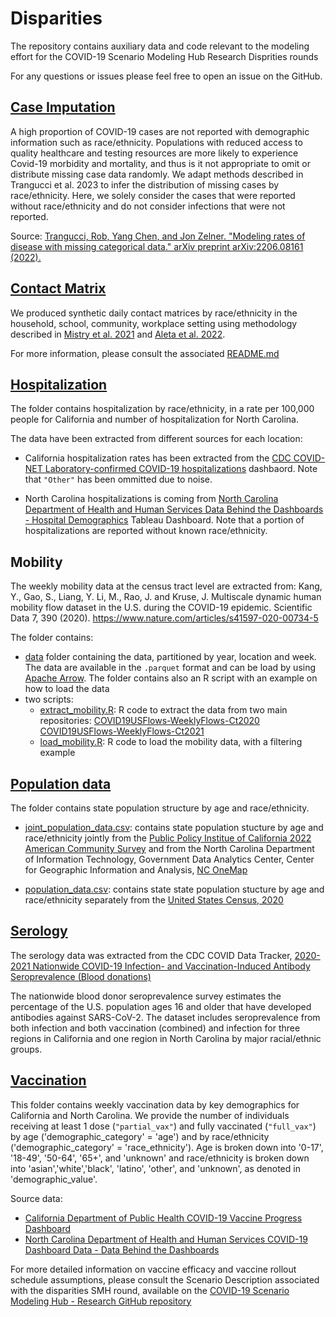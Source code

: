 # Disparities

The repository contains auxiliary data and code relevant to the modeling
effort for the COVID-19 Scenario Modeling Hub Research Disprities rounds

For any questions or issues please feel free to open an issue on the 
GitHub.

## [Case Imputation](./case_imputation)

A high proportion of COVID-19 cases are not reported with 
demographic information such as race/ethnicity. Populations with
reduced access to quality healthcare and testing resources are 
more likely to experience Covid-19 morbidity and mortality,
and thus is it not appropriate to omit or distribute
missing case data randomly. We adapt methods described in 
Trangucci et al. 2023 to infer the distribution of missing cases
by race/ethnicity. Here, we solely consider the cases that 
were reported without race/ethnicity and do not consider 
infections that were not reported. 

Source: 
[Trangucci, Rob, Yang Chen, and Jon Zelner. "Modeling rates of disease with missing categorical data." arXiv preprint arXiv:2206.08161 (2022).](https://arxiv.org/abs/2206.08161)


## [Contact Matrix](./contact_matrix)

We produced synthetic daily contact matrices by race/ethnicity in 
the household, school, community, workplace setting using methodology 
described in 
[Mistry et al. 2021](https://www.nature.com/articles/s41467-020-20544-y) and 
[Aleta et al. 2022](https://www.pnas.org/doi/10.1073/pnas.2112182119).

For more information, please consult the associated [README.md](./contact_matrix/README.md)


## [Hospitalization](./hospitalization_data)

The folder contains hospitalization by race/ethnicity, in a rate per 100,000 people 
for California and number of hospitalization for North Carolina. 

The data have been extracted from different
sources for each location:

- California hospitalization rates has been extracted from the 
[CDC COVID-NET Laboratory-confirmed COVID-19 hospitalizations](https://www.cdc.gov/coronavirus/2019-ncov/covidnetdashboard/de/powerbi/dashboard.html) dashbaord. 
Note that `"Other"` has been ommitted due to noise. 

- North Carolina hospitalizations is coming from 
[North Carolina Department of Health and Human Services Data Behind the Dashboards - Hospital Demographics](https://public.tableau.com/views/NCDHHS_COVID-19_DataDownload_Story_16220681778000/DataBehindtheDashboards?%3Aembed=y&%3AshowVizHome=no) 
Tableau Dashboard. Note that a portion of hospitalizations are reported 
without known race/ethnicity. 

## Mobility

The weekly mobility data at the census tract level are extracted from:
Kang, Y., Gao, S., Liang, Y. Li, M., Rao, J. and Kruse, J. 
Multiscale dynamic human mobility flow dataset in the U.S. during the COVID-19 
epidemic. Scientific Data 7, 390 (2020). 
https://www.nature.com/articles/s41597-020-00734-5

The folder contains:

- [data](./mobility/data/) folder containing the data, partitioned by year, 
location and week. The data are available in the `.parquet` format and can 
be load by using [Apache Arrow](https://arrow.apache.org/docs/index.html). The 
folder contains also an R script with an example on how to load the data
- two scripts:
    - [extract_mobility.R](./mobility/extract_mobility.R): R code to extract the
    data from two main repositories:
    [COVID19USFlows-WeeklyFlows-Ct2020](https://github.com/GeoDS/COVID19USFlows-WeeklyFlows-Ct2020)
    [COVID19USFlows-WeeklyFlows-Ct2021](https://github.com/GeoDS/COVID19USFlows-WeeklyFlows-Ct2021)
    - [load_mobility.R](./mobility/load_mobility.R): R code to load the mobility
    data, with a filtering example

## [Population data](./population_data)

The folder contains state population structure by age and race/ethnicity.

- [joint_population_data.csv](./population_data/joint_population_data.csv):
contains state population stucture by age and race/ethnicity jointly from
the 
[Public Policy Institue of California 2022 American Community Survey](https://www.ppic.org/publication/californias-population/) and from the 
North Carolina Department of Information Technology, Government Data 
Analytics Center, Center for Geographic Information and Analysis, 
[NC OneMap](https://www.nconemap.gov/documents/3e7321d33a0c4aee9d0bf6a22e9bd79f/explore)

- [population_data.csv](./population_data/population_data.csv): contains
state state population stucture by age and race/ethnicity separately from 
the [United States Census, 2020](https://www.census.gov/quickfacts/fact/table/NC,CA/PST045222)


## [Serology](./serology)

The serology data was extracted from the CDC COVID Data Tracker,
[2020-2021 Nationwide COVID-19 Infection- and Vaccination-Induced Antibody Seroprevalence (Blood donations)](https://covid.cdc.gov/covid-data-tracker/#nationwide-blood-donor-seroprevalence )

The nationwide blood donor seroprevalence survey estimates the
percentage of the U.S. population ages 16 and older that have
developed antibodies against SARS-CoV-2. The dataset includes 
seroprevalence from both infection and both vaccination (combined) 
and infection for three regions in California and one region in
North Carolina by major racial/ethnic groups. 


## [Vaccination](./vaccination)

This folder contains weekly vaccination data by key demographics for 
California and North Carolina. We provide the number of individuals 
receiving at least 1 dose (`"partial_vax"`) and fully vaccinated 
(`"full_vax"`) by age ('demographic_category' = 'age') and by 
race/ethnicity ('demographic_category' = 'race_ethnicity'). Age is 
broken down into '0-17', '18-49', '50-64', '65+', and 'unknown'
and race/ethnicity is broken down into 'asian','white','black',
'latino', 'other', and 'unknown', as denoted in 'demographic_value'.

Source data: 

- [California Department of Public Health COVID-19 Vaccine Progress Dashboard](https://data.ca.gov/dataset/covid-19-vaccine-progress-dashboard-data)
- [North Carolina Department of Health and Human Services COVID-19 Dashboard Data - Data Behind the Dashboards](https://covid19.ncdhhs.gov/dashboard/data-behind-dashboards)

For more detailed information on vaccine efficacy and vaccine rollout
schedule assumptions, please consult the Scenario Description associated with
the disparities SMH round, available on the 
[COVID-19 Scenario Modeling Hub - Research GitHub repository](https://github.com/midas-network/covid19-smh-research)





